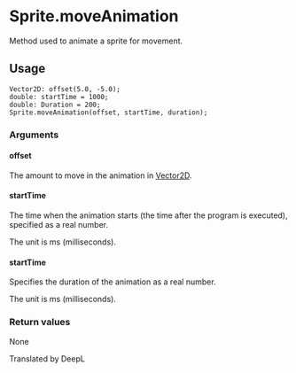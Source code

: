 # Sprite.moveAnimation

Method used to animate a sprite for movement.

## Usage

```
Vector2D: offset(5.0, -5.0);
double: startTime = 1000;
double: Duration = 200;
Sprite.moveAnimation(offset, startTime, duration);
```

### Arguments

#### offset

The amount to move in the animation in [Vector2D](/lib/math/vec2).

#### startTime

The time when the animation starts (the time after the program is executed), specified as a real number.

The unit is ms (milliseconds).

#### startTime


Specifies the duration of the animation as a real number.

The unit is ms (milliseconds).

### Return values

None

Translated by DeepL